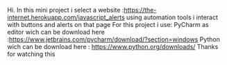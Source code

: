 Hi. In this mini project i select a website :https://the-internet.herokuapp.com/javascript_alerts
using automation tools i interact with buttons and alerts on that page
For this project i use: 
PyCharm  as editor wich can be download here :https://www.jetbrains.com/pycharm/download/?section=windows
Python wich can be download here : https://www.python.org/downloads/
Thanks for watching this
